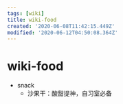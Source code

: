 ```yaml
---
tags: [wiki]
title: wiki-food
created: '2020-06-08T11:42:15.449Z'
modified: '2020-06-12T04:50:08.364Z'
---
```


# wiki-food

- snack
    - 沙果干：酸甜提神，自习室必备
